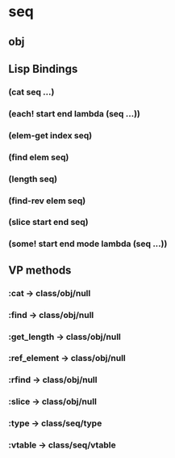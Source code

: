 # seq

## obj

## Lisp Bindings

### (cat seq ...)

### (each! start end lambda (seq ...))

### (elem-get index seq)

### (find elem seq)

### (length seq)

### (find-rev elem seq)

### (slice start end seq)

### (some! start end mode lambda (seq ...))

## VP methods

### :cat -> class/obj/null

### :find -> class/obj/null

### :get_length -> class/obj/null

### :ref_element -> class/obj/null

### :rfind -> class/obj/null

### :slice -> class/obj/null

### :type -> class/seq/type

### :vtable -> class/seq/vtable

